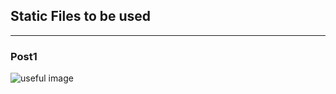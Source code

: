 ## Static Files to be used

---

### Post1

![useful image](https://web.goyal.club/assets/using-images-demo.gif)
